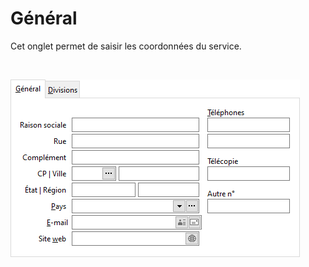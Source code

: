 # Général




Cet onglet permet de saisir les coordonnées du service.


 


![](OngletGeneral.png)



